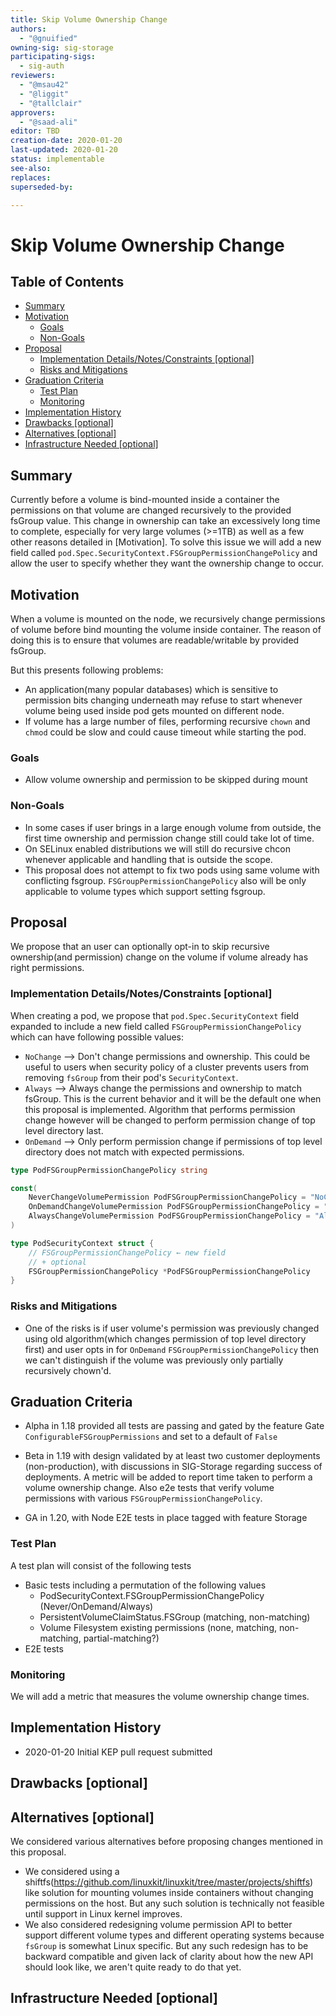 ```yaml
---
title: Skip Volume Ownership Change
authors:
  - "@gnuified"
owning-sig: sig-storage
participating-sigs:
  - sig-auth
reviewers:
  - "@msau42"
  - "@liggit"
  - "@tallclair"
approvers:
  - "@saad-ali"
editor: TBD
creation-date: 2020-01-20
last-updated: 2020-01-20
status: implementable
see-also:
replaces:
superseded-by:

---
```


# Skip Volume Ownership Change

## Table of Contents

<!-- toc -->
- [Summary](#summary)
- [Motivation](#motivation)
  - [Goals](#goals)
  - [Non-Goals](#non-goals)
- [Proposal](#proposal)
  - [Implementation Details/Notes/Constraints [optional]](#implementation-detailsnotesconstraints-optional)
  - [Risks and Mitigations](#risks-and-mitigations)
- [Graduation Criteria](#graduation-criteria)
  - [Test Plan](#test-plan)
  - [Monitoring](#monitoring)
- [Implementation History](#implementation-history)
- [Drawbacks [optional]](#drawbacks-optional)
- [Alternatives [optional]](#alternatives-optional)
- [Infrastructure Needed [optional]](#infrastructure-needed-optional)
<!-- /toc -->

## Summary

Currently before a volume is bind-mounted inside a container the permissions on
that volume are changed recursively to the provided fsGroup value.  This change
in ownership can take an excessively long time to complete, especially for very
large volumes (>=1TB) as well as a few other reasons detailed in [Motivation].
To solve this issue we will add a new field called `pod.Spec.SecurityContext.FSGroupPermissionChangePolicy` and
allow the user to specify whether they want the ownership change to occur.

## Motivation

When a volume is mounted on the node, we recursively change permissions of volume
before bind mounting the volume inside container. The reason of doing this is to ensure
that volumes are readable/writable by provided fsGroup.

But this presents following problems:
 - An application(many popular databases) which is sensitive to permission bits changing
   underneath may refuse to start whenever volume being used inside pod gets mounted on
   different node.
 - If volume has a large number of files, performing recursive `chown` and `chmod`
   could be slow and could cause timeout while starting the pod.

### Goals

 - Allow volume ownership and permission to be skipped during mount

### Non-Goals

 - In some cases if user brings in a large enough volume from outside, the first time ownership and permission change still could take lot of time.
 - On SELinux enabled distributions we will still do recursive chcon whenever applicable and handling that is outside the scope.
 - This proposal does not attempt to fix two pods using same volume with conflicting fsgroup. `FSGroupPermissionChangePolicy` also will be only applicable to volume types which support setting fsgroup.

## Proposal

We propose that an user can optionally opt-in to skip recursive ownership(and permission) change on the volume if volume already has right permissions.

### Implementation Details/Notes/Constraints [optional]

When creating a pod, we propose that `pod.Spec.SecurityContext` field expanded to include a new field called `FSGroupPermissionChangePolicy` which can have following possible values:

 - `NoChange` --> Don't change permissions and ownership. This could be useful to users when security policy of a cluster prevents users from removing `fsGroup` from their pod's `SecurityContext`.
 - `Always` --> Always change the permissions and ownership to match fsGroup. This is the current behavior and it will be the default one when this proposal is implemented. Algorithm that performs permission change however will be changed to perform permission change of top level directory last.
 - `OnDemand` --> Only perform permission change if permissions of top level directory does not match with expected permissions.

```go
type PodFSGroupPermissionChangePolicy string

const(
    NeverChangeVolumePermission PodFSGroupPermissionChangePolicy = "NoChange"
    OnDemandChangeVolumePermission PodFSGroupPermissionChangePolicy = "OnDemand"
    AlwaysChangeVolumePermission PodFSGroupPermissionChangePolicy = "Always"
)

type PodSecurityContext struct {
    // FSGroupPermissionChangePolicy ← new field
    // + optional
    FSGroupPermissionChangePolicy *PodFSGroupPermissionChangePolicy
}
```

### Risks and Mitigations

- One of the risks is if user volume's permission was previously changed using old algorithm(which changes permission of top level directory first) and user opts in for `OnDemand` `FSGroupPermissionChangePolicy` then we can't distinguish if the volume was previously only partially recursively chown'd.


## Graduation Criteria

* Alpha in 1.18 provided all tests are passing and gated by the feature Gate
   `ConfigurableFSGroupPermissions` and set to a default of `False`

* Beta in 1.19 with design validated by at least two customer deployments
  (non-production), with discussions in SIG-Storage regarding success of
  deployments.  A metric will be added to report time taken to perform a
  volume ownership change. Also e2e tests that verify volume permissions with various `FSGroupPermissionChangePolicy`.
* GA in 1.20, with Node E2E tests in place tagged with feature Storage


[umbrella issues]: https://github.com/kubernetes/kubernetes/issues/69699

### Test Plan

A test plan will consist of the following tests

* Basic tests including a permutation of the following values
  - PodSecurityContext.FSGroupPermissionChangePolicy (Never/OnDemand/Always)
  - PersistentVolumeClaimStatus.FSGroup (matching, non-matching)
  - Volume Filesystem existing permissions (none, matching, non-matching, partial-matching?)
* E2E tests


### Monitoring

We will add a metric that measures the volume ownership change times.

## Implementation History

- 2020-01-20 Initial KEP pull request submitted

## Drawbacks [optional]


## Alternatives [optional]

We considered various alternatives before proposing changes mentioned in this proposal.
- We considered using a shiftfs(https://github.com/linuxkit/linuxkit/tree/master/projects/shiftfs) like solution for mounting volumes inside containers without changing permissions on the host. But any such solution is technically not feasible until support in Linux kernel improves.
- We also considered redesigning volume permission API to better support different volume types and different operating systems because `fsGroup` is somewhat Linux specific. But any such redesign has to be backward compatible and given lack of clarity about how the new API should look like, we aren't quite ready to do that yet.

## Infrastructure Needed [optional]
